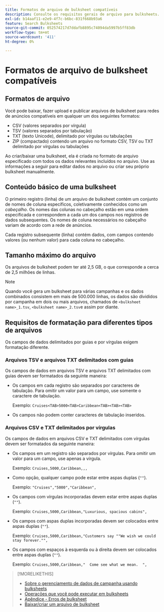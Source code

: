 ```yaml
---
title: Formatos de arquivo de bulksheet compatíveis
description: Consulte os requisitos gerais de arquivo para bulksheets.
exl-id: b14aaf11-e2e9-4f7c-b6bc-831f668b93a6
feature: Search Bulksheets
source-git-commit: 052574217d7ddafb8895c74094da5997b5ff83db
workflow-type: tm+mt
source-wordcount: '411'
ht-degree: 0%

---
```


# Formatos de arquivo de bulksheet compatíveis

## Formatos de arquivo

Você pode baixar, fazer upload e publicar arquivos de bulksheet para redes de anúncios compatíveis em qualquer um dos seguintes formatos:

* CSV (valores separados por vírgula)
* TSV (valores separados por tabulação)
* TXT (texto Unicode), delimitado por vírgulas ou tabulações
* ZIP (compactado) contendo um arquivo no formato CSV, TSV ou TXT delimitado por vírgulas ou tabulações

Ao criar/baixar uma bulksheet, ela é criada no formato de arquivo especificado com todos os dados relevantes incluídos no arquivo. Use as informações a seguir para editar dados no arquivo ou criar seu próprio bulksheet manualmente.

## Conteúdo básico de uma bulksheet

O primeiro registro (linha) de um arquivo de bulksheet contém um conjunto de nomes de coluna específicos, coletivamente conhecidos como um <i>cabeçalho</i>. Os nomes das colunas no cabeçalho estão em uma ordem especificada e correspondem a cada um dos campos nos registros de dados subsequentes. Os nomes de coluna necessários no cabeçalho variam de acordo com a rede de anúncios.

Cada registro subsequente (linha) contém dados, com campos contendo valores (ou nenhum valor) para cada coluna no cabeçalho.

## Tamanho máximo do arquivo

Os arquivos de bulksheet podem ter até 2,5 GB, o que corresponde a cerca de 2,5 milhões de linhas.

>[!NOTE]
>
>Quando você gera um bulksheet para várias campanhas e os dados combinados consistem em mais de 500.000 linhas, os dados são divididos por campanha em dois ou mais arquivos, chamados de `<bulksheet name>_1.tsv`, `<bulksheet name>_2.tsv`e assim por diante.

## Requisitos de formatação para diferentes tipos de arquivos

Os campos de dados delimitados por guias e por vírgulas exigem formatação diferente.

### Arquivos TSV e arquivos TXT delimitados com guias

Os campos de dados em arquivos TSV e arquivos TXT delimitados com guias devem ser formatados da seguinte maneira:

* Os campos em cada registro são separados por caracteres de tabulação. Para omitir um valor para um campo, use somente o caractere de tabulação.

  Exemplo: `Cruises<TAB>5000<TAB>Caribbean<TAB><TAB><TAB>`

* Os campos não podem conter caracteres de tabulação inseridos.

### Arquivos CSV e TXT delimitados por vírgulas

Os campos de dados em arquivos CSV e TXT delimitados com vírgulas devem ser formatados da seguinte maneira:

* Os campos em um registro são separados por vírgulas. Para omitir um valor para um campo, use apenas a vírgula.

  Exemplo: `Cruises,5000,Caribbean,,,`

* Como opção, qualquer campo pode estar entre aspas duplas (`""`).

  Exemplo:  `"Cruises","5000","Caribbean",`

* Os campos com vírgulas incorporadas devem estar entre aspas duplas (`""`).

  Exemplo: `Cruises,5000,Caribbean,"Luxurious, spacious cabins",`

* Os campos com aspas duplas incorporadas devem ser colocados entre aspas duplas (`""`).

  Exemplo: `Cruises,5000,Caribbean,"Customers say ""We wish we could stay forever."",`

* Os campos com espaços à esquerda ou à direita devem ser colocados entre aspas duplas (`""`).

  Exemplo: `Cruises,5000,Caribbean,"  Come see what we mean.  ",`

>[!MORELIKETHIS]
>
>* [Sobre o gerenciamento de dados de campanha usando bulksheets](../bulksheet-about.md)
>* [Operações que você pode executar em bulksheets](bulksheet-operations.md)
>* [Apêndice - Erros de bulksheet](../bulksheet-errors.md)
>* [Baixar/criar um arquivo de bulksheet](../bulksheet-download.md)
